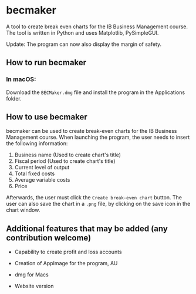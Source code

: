 # becmaker
A tool to create break even charts for the IB Business Management course. The tool is written in Python and uses Matplotlib, PySimpleGUI.

Update: The program can now also display the margin of safety.

## How to run becmaker
### In macOS:

Download the `BECMaker.dmg` file and install the program in the Applications folder.

## How to use becmaker

becmaker can be used to create break-even charts for the IB Business Management course. When launching the program, the user needs to insert the following information:
1. Business name (Used to create chart's title)
2. Fiscal period (Used to create chart's title)
3. Current level of output
4. Total fixed costs
5. Average variable costs
6. Price

Afterwards, the user must click the `Create break-even chart` button. The user can also save the chart in a `.png` file, by clicking on the save icon in the chart window.

## Additional features that may be added (any contribution welcome)

- Capability to create profit and loss accounts

- Creation of AppImage for the program, AU

- dmg for Macs

- Website version
